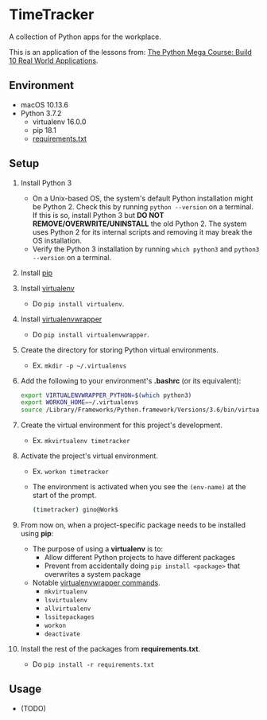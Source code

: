 # TimeTracker

A collection of Python apps for the workplace.

This is an application of the lessons from:
[The Python Mega Course: Build 10 Real World Applications](https://www.udemy.com/the-python-mega-course/learn/v4/overview).

## Environment

* macOS 10.13.6
* Python 3.7.2
    * virtualenv 16.0.0
    * pip 18.1
    * [requirements.txt](./requirements.txt)

## Setup

1. Install Python 3
    * On a Unix-based OS, the system's default Python installation might be Python 2. Check this by running `python --version` on a terminal. If this is so, install Python 3 but **DO NOT REMOVE/OVERWRITE/UNINSTALL** the old Python 2. The system uses Python 2 for its internal scripts and removing it may break the OS installation.
    * Verify the Python 3 installation by running `which python3` and `python3 --version` on a terminal.
1. Install [pip](https://pip.pypa.io/en/stable/installing/)
1. Install [virtualenv](https://virtualenv.pypa.io/en/stable/)
    * Do `pip install virtualenv`.
1. Install [virtualenvwrapper](http://virtualenvwrapper.readthedocs.io/en/latest/#)
    * Do `pip install virtualenvwrapper`.
1. Create the directory for storing Python virtual environments.
    * Ex. `mkdir -p ~/.virtualenvs`
1. Add the following to your environment's **.bashrc** (or its equivalent):

    ```bash
    export VIRTUALENVWRAPPER_PYTHON=$(which python3)
    export WORKON_HOME=~/.virtualenvs
    source /Library/Frameworks/Python.framework/Versions/3.6/bin/virtualenvwrapper.sh
    ```

1. Create the virtual environment for this project's development.
    * Ex. `mkvirtualenv timetracker`
1. Activate the project's virtual environment.
    * Ex. `workon timetracker`
    * The environment is activated when you see the `(env-name)` at the start of the prompt.

        ```bash
        (timetracker) gino@Work$
        ```

1. From now on, when a project-specific package needs to be installed using **pip**:
    * The purpose of using a **virtualenv** is to:
        * Allow different Python projects to have different packages
        * Prevent from accidentally doing `pip install <package>` that overwrites a system package
    * Notable [virtualenvwrapper commands](http://virtualenvwrapper.readthedocs.io/en/latest/command_ref.html).
        * `mkvirtualenv`
        * `lsvirtualenv`
        * `allvirtualenv`
        * `lssitepackages`
        * `workon`
        * `deactivate`
1. Install the rest of the packages from **requirements.txt**.
    * Do `pip install -r requirements.txt`

## Usage

* (TODO)
